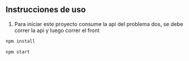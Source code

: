 ## Instrucciones de uso

1. Para iniciar este proyecto consume la api del problema dos, se debe correr la api y luego correr el front

```bash
npm install 
```

```bash
npm start
```

